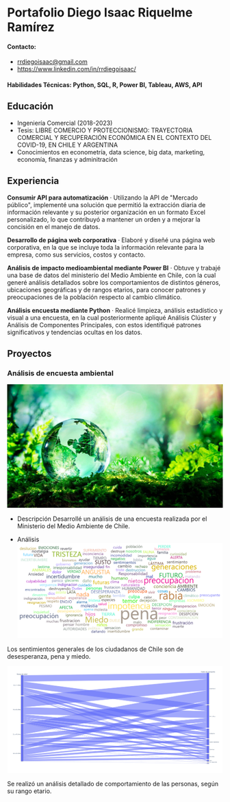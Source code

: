 # Portafolio Diego Isaac Riquelme Ramírez

#### Contacto: 
- rrdiegoisaac@gmail.com
- https://www.linkedin.com/in/rrdiegoisaac/

#### Habilidades Técnicas: Python, SQL, R, Power BI, Tableau, AWS, API

## Educación
- Ingeniería Comercial (2018-2023)						       		
- Tesis: LIBRE COMERCIO Y PROTECCIONISMO: TRAYECTORIA COMERCIAL Y RECUPERACIÓN ECONÓMICA EN EL CONTEXTO DEL COVID-19, EN CHILE Y ARGENTINA	        		
- Conocimientos en econometría, data science, big data, marketing, economía, finanzas y adminitración

## Experiencia
   **Consumir API para automatización**
· Utilizando la API de "Mercado público", implementé una solución que permitió la extracción
diaria de información relevante y su posterior organización en un formato Excel personalizado, lo
que contribuyó a mantener un orden y a mejorar la concisión en el manejo de datos.

   **Desarrollo de página web corporativa**
· Elaboré y diseñé una página web corporativa, en la que se incluye toda la información relevante
para la empresa, como sus servicios, costos y contacto.

   **Análisis de impacto medioambiental mediante Power BI**
· Obtuve y trabajé una base de datos del ministerio del Medio Ambiente en Chile, con la cual generé
análisis detallados sobre los comportamientos de distintos géneros, ubicaciones geográficas y de
rangos etarios, para conocer patrones y preocupaciones de la población respecto al cambio
climático.

   **Análisis encuesta mediante Python**
· Realicé limpieza, análisis estadístico y visual a una encuesta, en la cual posteriormente apliqué
Análisis Clúster y Análisis de Componentes Principales, con estos identifiqué patrones
significativos y tendencias ocultas en los datos.


## Proyectos
### Análisis de encuesta ambiental

![banner](assets/img/banner.jpg)



- Descripción
Desarrollé un análisis de una encuesta realizada por el Ministerio del Medio Ambiente de Chile.

- Análisis
![wordchart](assets/img/wordchart.png)

Los sentimientos generales de los ciudadanos de Chile son de desesperanza, pena y miedo.

![paralellchart](assets/img/parallelchart.png)

Se realizó un análisis detallado de comportamiento de las personas, según su rango etario.
